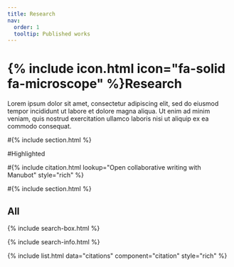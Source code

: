 ```yaml
---
title: Research
nav:
  order: 1
  tooltip: Published works
---
```


# {% include icon.html icon="fa-solid fa-microscope" %}Research

Lorem ipsum dolor sit amet, consectetur adipiscing elit, sed do eiusmod tempor incididunt ut labore et dolore magna aliqua.
Ut enim ad minim veniam, quis nostrud exercitation ullamco laboris nisi ut aliquip ex ea commodo consequat.

#{% include section.html %}

#Highlighted

#{% include citation.html lookup="Open collaborative writing with Manubot" style="rich" %}

#{% include section.html %}

## All

{% include search-box.html %}

{% include search-info.html %}

{% include list.html data="citations" component="citation" style="rich" %}
